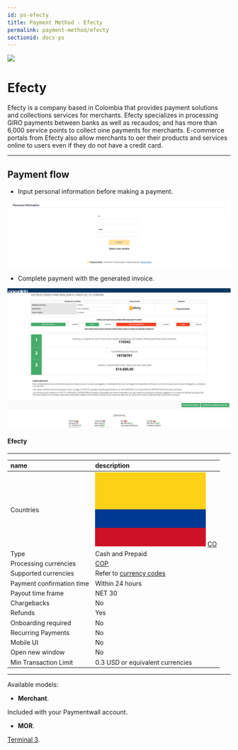 ```yaml
---
id: ps-efecty
title: Payment Method - Efecty
permalink: payment-method/efecty
sectionid: docs-ps
---
```


<div class="docs-ps-header">
    <div class="docs-ps-logo">
        <img src="https://api.paymentwall.com/images/ps_logos/pm_efectycolombia.png">
    </div>
    <h1>Efecty</h1>
</div>

<div class="docs-ps-body" markdown="1">

<div class="docs-ps-instructions" markdown="1">

Efecty is a company based in Colombia that provides payment solutions and collections services for merchants. Efecty specializes in processing GIRO payments between banks as well as recaudos; and has more than 6,000 service points to collect oine payments for merchants. E-commerce portals from Efecty also allow merchants to oer their products and services online to users even if they do not have a credit card.

***

## Payment flow

* Input personal information before making a payment.

<div class="docs-img docs-medium-img">
    <img src="/textures/pic/payment-system/cash-and-prepaid/efecty/efecty_preset.png">
</div>

* Complete payment with the generated invoice.

<div class="docs-img">
    <img src="/textures/pic/payment-system/cash-and-prepaid/efecty/efecty_invoice.png">
</div>

</div>


<div class="docs-ps-attributes" markdown="1">
<div class="docs-ps-attributes-body" markdown="1">

#### Efecty

***

|name|description|
|:--|:--|
|Countries| <img class="flags" src="/textures/pic/flags/south_america/colombia.png"> [CO](https://en.wikipedia.org/wiki/Colombia)|
|Type|Cash and Prepaid|
|Processing currencies|[COP](https://en.wikipedia.org/wiki/Colombian_peso)|
|Supported currencies|Refer to [currency codes](/reference/currencies)|
|Payment confirmation time|Within 24 hours|
|Payout time frame| NET 30|
|Chargebacks|No|
|Refunds|Yes|
|Onboarding required| No|
|Recurring Payments|No|
|Mobile UI|No|
|Open new window|No|
|Min Transaction Limit|0.3 USD or equivalent currencies|

***

Available models:

* **Merchant**.

Included with your Paymentwall account.

* **MOR**.

[Terminal 3](https://www.terminal3.com/).

</div>
</div>

</div>
